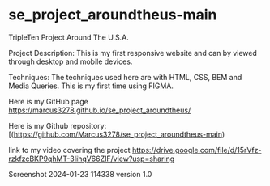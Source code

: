 # se_project_aroundtheus-main
 
TripleTen Project Around The U.S.A.

Project Description: This is my first responsive website and can by viewed through desktop and mobile devices.

Techniques: The techniques used here are with HTML, CSS, BEM and Media Queries. This is my first time using FIGMA.

Here is my GitHub page https://marcus3278.github.io/se_project_aroundtheus/

Here is my Github repository: [(https://github.com/Marcus3278/se_project_aroundtheus-main)

link to my video covering the project https://drive.google.com/file/d/15rVfz-rzkfzcBKP9qhMT-3IihqV66ZIF/view?usp=sharing

Screenshot 2024-01-23 114338 version 1.0
